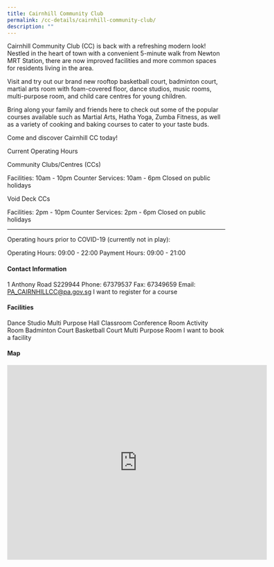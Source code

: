 ```yaml
---
title: Cairnhill Community Club
permalink: /cc-details/cairnhill-community-club/
description: ""
---
```

Cairnhill Community Club (CC) is back with a refreshing modern look! Nestled in the heart of town with a convenient 5-minute walk from Newton MRT Station, there are now improved facilities and more common spaces for residents living in the area.

Visit and try out our brand new rooftop basketball court, badminton court, martial arts room with foam-covered floor, dance studios, music rooms, multi-purpose room, and child care centres for young children.

Bring along your family and friends here to check out some of the popular courses available such as Martial Arts, Hatha Yoga, Zumba Fitness, as well as a variety of cooking and baking courses to cater to your taste buds.

Come and discover Cairnhill CC today!

Current Operating Hours

Community Clubs/Centres (CCs)

Facilities: 10am - 10pm
Counter Services: 10am - 6pm
Closed on public holidays

Void Deck CCs

Facilities: 2pm - 10pm
Counter Services: 2pm - 6pm
Closed on public holidays

-------

Operating hours prior to COVID-19 (currently not in play):

Operating Hours: 09:00 - 22:00
Payment Hours: 09:00 - 21:00

#### Contact Information
 1 Anthony Road S229944
Phone: 67379537
Fax: 67349659
Email: PA_CAIRNHILLCC@pa.gov.sg
I want to register for a course

#### Facilities
Dance Studio
Multi Purpose Hall
Classroom
Conference Room
Activity Room
Badminton Court
Basketball Court
Multi Purpose Room
I want to book a facility

#### Map
<iframe src="https://www.google.com/maps/embed?pb=!1m18!1m12!1m3!1d3988.774933244669!2d103.83696341399771!3d1.310367962067903!2m3!1f0!2f0!3f0!3m2!1i1024!2i768!4f13.1!3m3!1m2!1s0x31da19ec798c04eb%3A0xe7efff579d10199d!2sCairnhill%20Community%20Club!5e0!3m2!1sen!2ssg!4v1662004659729!5m2!1sen!2ssg" width="600" height="450" style="border:0;" allowfullscreen="" loading="lazy"></iframe>